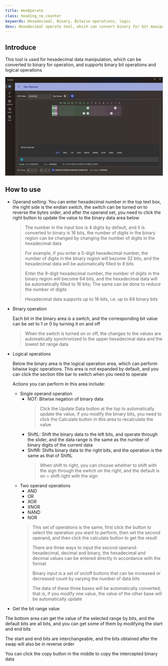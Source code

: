 ```yaml
---
title: HexOperate
class: heading_no_counter
keywords: Hexadecimal, Binary, Bitwise operations, logic
desc: Hexadecimal operate tool, which can convert binary for bit manipulation and can perform logical operations
---
```


## Introduce

This tool is used for hexadecimal data manipulation, which can be converted to binary for operation, and supports binary bit operations and logical operations 

![](../../assets/images/ToolsSet/TSNHex.png)

## How to use

* Operand setting: You can enter hexadecimal number in the top text box, the right side is the endian switch, the switch can be turned on to reverse the bytes order, and after the operand set, you need to click the right button to update the value to the binary data area below
  > The number in the input box is 4 digits by default, and it is converted to binary is 16 bits, the number of digits in the binary region can be changed by changing the number of digits in the hexadecimal data
  >
  > For example, if you enter a 5-digit hexadecimal number, the number of digits in the binary region will become 32 bits, and the hexadecimal data will be automatically filled to 8 bits
  >
  > Enter the 9-digit hexadecimal number, the number of digits in the binary region will become 64 bits, and the hexadecimal data will be automatically filled to 16 bits; The same can be done to reduce the number of digits
  >
  > Hexadecimal data supports up to 16 bits, i.e. up to 64 binary bits

* Binary operation
  
  Each bit in the binary area is a switch, and the corresponding bit value can be set to 1 or 0 by turning it on and off
  > When the switch is turned on or off, the changes to the values are automatically synchronized to the upper hexadecimal data and the lowest bit range data
* Logical operations
  
  Below the binary area is the logical operation area, which can perform bitwise logic operations. This area is not expanded by default, and you can click the section title bar to switch when you need to operate

  Actions you can perform in this area include:
  * Single operand operation
    * NOT: Bitwise negation of binary data
      > Click the Update Data button at the top to automatically update the value, if you modify the binary bits, you need to click the Calculate button in this area to recalculate the value
    * ShiftL: Shift the binary data to the left bits, and operate through the slider, and the data range is the same as the number of binary digits of the current data
    * ShiftR: Shifts binary data to the right bits, and the operation is the same as that of ShiftL
      > When shift to right, you can choose whether to shift with the sign through the switch on the right, and the default is on = shift right with the sign
  * Two operand operations
    * AND
    * OR
    * XOR
    * XNOR
    * NAND
    * NOR
    > This set of operations is the same, first click the button to select the operation you want to perform, then set the second operand, and then click the calculate button to get the result
    >
    > There are three ways to input the second operand: hexadecimal, decimal and binary, the hexadecimal and decimal values can be entered directly in accordance with the format
    >
    > Binary input is a set of on/off buttons that can be increased or decreased count by varying the number of data bits
    >
    > The data of these three bases will be automatically converted, that is, if you modify one value, the value of the other base will be automatically update

* Get the bit range value
  
The bottom area can get the value of the selected range by bits, and the default bits are all bits, and you can get some of them by modifying the start and end bits

The start and end bits are interchangeable, and the bits obtained after the swap will also be in reverse order

You can click the copy button in the middle to copy the intercepted binary data
